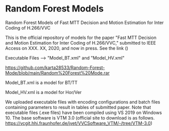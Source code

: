 # Random Forest Models
Random Forest Models of Fast MTT Decision and Motion Estimation for Inter Coding of H.266/VVC

This is the official repository of models for the paper "Fast MTT Decision and Motion Estimation for Inter Coding of H.266/VVC," submitted to IEEE Access on XXX. XX, 2020, and now in press. See the link ()

Executable Files --> "Model_BT.xml" and "Model_HV.xml"

https://github.com/karta28533/Random-Forest-Mode/blob/main/Random%20Forest%20Mode.rar

Model_BT.xml is a model for BT/TT

Model_HV.xml is a model for Hor/Ver

We uploaded executable files with encoding configurations and batch files containing parameters to result in tables of submitted paper. Note that executable files (.exe files) have been compiled using VS 2019 on Windows 10. The base software is VTM 3.0 (official site to download is as follows. https://vcgit.hhi.fraunhofer.de/jvet/VVCSoftware_VTM/-/tree/VTM-3.0)
